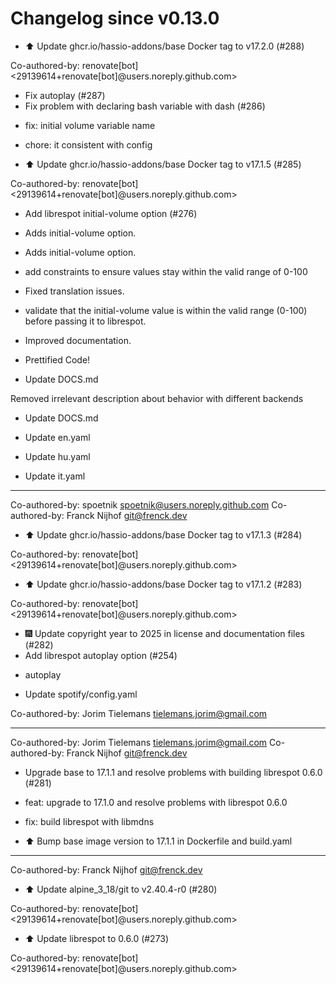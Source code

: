 # Changelog since v0.13.0
- ⬆️ Update ghcr.io/hassio-addons/base Docker tag to v17.2.0 (#288)

Co-authored-by: renovate[bot] <29139614+renovate[bot]@users.noreply.github.com> 
- Fix autoplay (#287) 
- Fix problem with declaring bash variable with dash (#286)

* fix: initial volume variable name

* chore: it consistent with config 
- ⬆️ Update ghcr.io/hassio-addons/base Docker tag to v17.1.5 (#285)

Co-authored-by: renovate[bot] <29139614+renovate[bot]@users.noreply.github.com> 
- Add librespot initial-volume option (#276)

* Adds initial-volume option.

* Adds initial-volume option.

* add constraints to ensure values stay within the valid range of 0-100

* Fixed translation issues.

* validate that the initial-volume value is within the valid range (0-100) before passing it to librespot.

* Improved documentation.

* Prettified Code!

* Update DOCS.md 

Removed irrelevant description about behavior with different backends

* Update DOCS.md

* Update en.yaml

* Update hu.yaml

* Update it.yaml

---------

Co-authored-by: spoetnik <spoetnik@users.noreply.github.com>
Co-authored-by: Franck Nijhof <git@frenck.dev> 
- ⬆️ Update ghcr.io/hassio-addons/base Docker tag to v17.1.3 (#284)

Co-authored-by: renovate[bot] <29139614+renovate[bot]@users.noreply.github.com> 
- ⬆️ Update ghcr.io/hassio-addons/base Docker tag to v17.1.2 (#283)

Co-authored-by: renovate[bot] <29139614+renovate[bot]@users.noreply.github.com> 
- 🎆 Update copyright year to 2025 in license and documentation files (#282) 
- Add librespot autoplay option (#254)

* autoplay

* Update spotify/config.yaml

Co-authored-by: Jorim Tielemans <tielemans.jorim@gmail.com>

---------

Co-authored-by: Jorim Tielemans <tielemans.jorim@gmail.com>
Co-authored-by: Franck Nijhof <git@frenck.dev> 
- Upgrade base to 17.1.1 and resolve problems with building librespot 0.6.0 (#281)

* feat: upgrade to 17.1.0 and resolve problems with librespot 0.6.0

* fix: build librespot  with libmdns

* ⬆️ Bump base image version to 17.1.1 in Dockerfile and build.yaml

---------

Co-authored-by: Franck Nijhof <git@frenck.dev> 
- ⬆️ Update alpine_3_18/git to v2.40.4-r0 (#280)

Co-authored-by: renovate[bot] <29139614+renovate[bot]@users.noreply.github.com> 
- ⬆️ Update librespot to 0.6.0 (#273)

Co-authored-by: renovate[bot] <29139614+renovate[bot]@users.noreply.github.com> 

